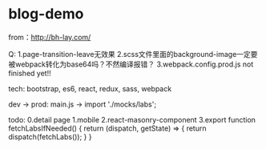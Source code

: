 # blog-demo
from：http://bh-lay.com/

Q:
1.page-transition-leave无效果
2.scss文件里面的background-image一定要被webpack转化为base64吗？不然编译报错？
3.webpack.config.prod.js not finished yet!!

tech:
bootstrap, es6, react, redux, sass, webpack

dev -> prod:
main.js -> import './mocks/labs';

todo:
0.detail page
1.mobile
2.react-masonry-component
3.export function fetchLabsIfNeeded() {
	return (dispatch, getState) => {
 		return dispatch(fetchLabs());
 	}
}